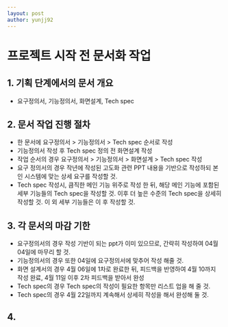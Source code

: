 ```yaml
---
layout: post
author: yunjj92
---
```

# 프로젝트 시작 전 문서화 작업
## 1. 기획 단계에서의 문서 개요
- 요구정의서, 기능정의서, 화면설계, Tech spec
## 2. 문서 작업 진행 절차
- 한 문서에 요구정의서 > 기능정의서 > Tech spec 순서로 작성
- 기능정의서 작성 후 Tech spec 정의 전 화면설계 작성
- 작업 순서의 경우 요구정의서 > 기능정의서 > 화면설계 > Tech spec 작성
- 요구 정의서의 경우 작년에 작성된 고도화 관련 PPT 내용을 기반으로 작성하되 본인 시스템에 맞는 상세 요구를 작성할 것. 
- Tech spec 작성시, 큼직한 메인 기능 위주로 작성 한 뒤, 해당 메인 기능에 포함된 세부 기능들의 Tech spec을 작성할 것. 이후 더 높은 수준의 Tech spec을 상세히 작성할 것. 이 외 세부 기능들은 이 후 작성할 것. 
## 3. 각 문서의 마감 기한 
- 요구정의서의 경우 작성 기반이 되는 ppt가 이미 있으므로, 간략히 작성하여 04월 04일에 마무리 할 것. 
- 기능정의서의 경우 또한 04일에 요구정의서에 맞추어 작성 해줄 것.
- 화면 설계서의 경우 4월 06일에 1차로 완료한 뒤, 피드백을 반영하여 4월 10까지 작성 완료, 4월 11일 이후 2차 피드백을 받아서 완성
- Tech spec의 경우 Tech spec의 작성이 필요한 항목만 리스트 업을 해 줄 것. 
- Tech spec의 경우 4월 22일까지 계속해서 상세히 작성을 해서 완성해 둘 것. 
## 4. 